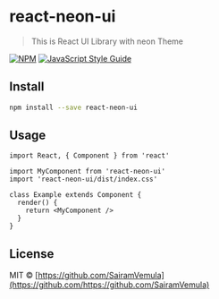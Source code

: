 # react-neon-ui

> This is React UI Library with neon Theme

[![NPM](https://img.shields.io/npm/v/react-neon-ui.svg)](https://www.npmjs.com/package/react-neon-ui) [![JavaScript Style Guide](https://img.shields.io/badge/code_style-standard-brightgreen.svg)](https://standardjs.com)

## Install

```bash
npm install --save react-neon-ui
```

## Usage

```tsx
import React, { Component } from 'react'

import MyComponent from 'react-neon-ui'
import 'react-neon-ui/dist/index.css'

class Example extends Component {
  render() {
    return <MyComponent />
  }
}
```

## License

MIT © [https://github.com/SairamVemula](https://github.com/https://github.com/SairamVemula)
